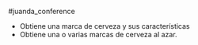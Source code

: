 #juanda_conference
- Obtiene una marca de cerveza y sus características
- Obtiene una o varias marcas de cerveza al azar.
